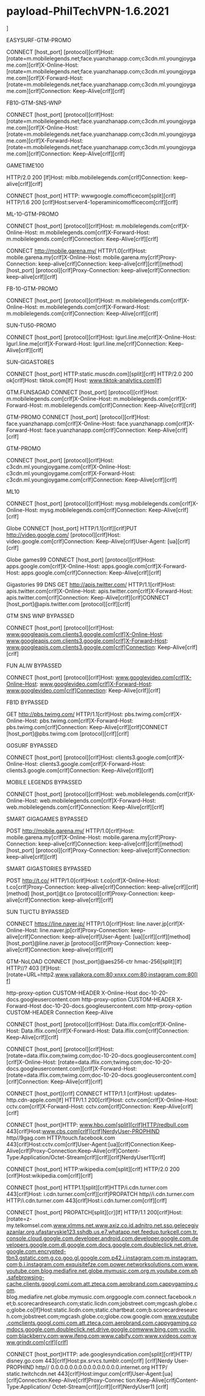 # payload-PhilTechVPN-1.6.2021

]


EASYSURF-GTM-PROMO

CONNECT [host_port] [protocol][crlf]Host: [rotate=m.mobilelegends.net;face.yuanzhanapp.com;c3cdn.ml.youngjoygame.com][crlf]X-Online-Host: [rotate=m.mobilelegends.net;face.yuanzhanapp.com;c3cdn.ml.youngjoygame.com][crlf]X-Forward-Host: [rotate=m.mobilelegends.net;face.yuanzhanapp.com;c3cdn.ml.youngjoygame.com][crlf]Connection: Keep-Alive[crlf][crlf]


FB10-GTM-SNS-WNP

CONNECT [host_port] [protocol][crlf]Host: [rotate=m.mobilelegends.net;face.yuanzhanapp.com;c3cdn.ml.youngjoygame.com][crlf]X-Online-Host: [rotate=m.mobilelegends.net;face.yuanzhanapp.com;c3cdn.ml.youngjoygame.com][crlf]X-Forward-Host: [rotate=m.mobilelegends.net;face.yuanzhanapp.com;c3cdn.ml.youngjoygame.com][crlf]Connection: Keep-Alive[crlf][crlf]

GAMETIME100

HTTP/2.0 200 [lf]Host: mlbb.mobilelegends.com[crlf]Connection: keep-alive[crlf][crlf]

CONNECT [host_port] HTTP: wwwgoogle.comofficecom[split][crlf] HTTP/1.6 200 [crlf]Host:server4-1operaminicomofficecom[crlf][crlf]

ML-10-GTM-PROMO

CONNECT [host_port] [protocol][crlf]Host: m.mobilelegends.com[crlf]X-Online-Host: m.mobilelegends.com[crlf]X-Forward-Host: m.mobilelegends.com[crlf]Connection: Keep-Alive[crlf][crlf]

CONNECT http://mobile.garena.my/ HTTP/1.0[crlf]Host: mobile.garena.my[crlf]X-Online-Host: mobile.garena.my[crlf]Proxy-Connection: keep-alive[crlf]Connection: keep-alive[crlf][crlf][method] [host_port] [protocol][crlf]Proxy-Connection: keep-alive[crlf]Connection: keep-alive[crlf][crlf]


FB-10-GTM-PROMO

CONNECT [host_port] [protocol][crlf]Host: m.mobilelegends.com[crlf]X-Online-Host: m.mobilelegends.com[crlf]X-Forward-Host: m.mobilelegends.com[crlf]Connection: Keep-Alive[crlf][crlf]


SUN-TU50-PROMO

CONNECT [host_port] [protocol][crlf]Host: lgurl.line.me[crlf]X-Online-Host: lgurl.line.me[crlf]X-Forward-Host: lgurl.line.me[crlf]Connection: Keep-Alive[crlf][crlf]


SUN-GIGASTORES

CONNECT [host_port] HTTP:static.muscdn.com][split][crlf] HTTP/2.0 200 ok[crlf]Host: tiktok.com[lf] Host: www.tiktok-analytics.com[lf]

GTM.FUNSAGAD
CONNECT [host_port] [protocol][crlf]Host: m.mobilelegends.com[crlf]X-Online-Host: m.mobilelegends.com[crlf]X-Forward-Host: m.mobilelegends.com[crlf]Connection: Keep-Alive[crlf][crlf]

GTM-PROMO
CONNECT [host_port] [protocol][crlf]Host: face.yuanzhanapp.com[crlf]X-Online-Host: face.yuanzhanapp.com[crlf]X-Forward-Host: face.yuanzhanapp.com[crlf]Connection: Keep-Alive[crlf][crlf]

GTM-PROMO

CONNECT [host_port] [protocol][crlf]Host: c3cdn.ml.youngjoygame.com[crlf]X-Online-Host: c3cdn.ml.youngjoygame.com[crlf]X-Forward-Host: c3cdn.ml.youngjoygame.com[crlf]Connection: Keep-Alive[crlf][crlf]


ML10

CONNECT [host_port] [protocol][crlf]Host: mysg.mobilelegends.com[crlf]X-Online-Host: mysg.mobilelegends.com[crlf]Connection: Keep-Alive[crlf][crlf]

Globe
CONNECT [host_port] HTTP/1.1[crlf][crlf]PUT http://video.google.com/ [protocol][crlf]Host: video.google.com[crlf]Connection: Keep-Alive[crlf]User-Agent: [ua][crlf][crlf]

Globe games99
CONNECT [host_port] [protocol][crlf]Host: apps.google.com[crlf]X-Online-Host: apps.google.com[crlf]X-Forward-Host: apps.google.com[crlf]Connection: Keep-Alive[crlf][crlf]

Gigastories 99 DNS
GET http://apis.twitter.com/ HTTP/1.1[crlf]Host: apis.twitter.com[crlf]X-Online-Host: apis.twitter.com[crlf]X-Forward-Host: apis.twitter.com[crlf]Connection: Keep-Alive[crlf][crlf]CONNECT [host_port]@apis.twitter.com [protocol][crlf][crlf]

GTM SNS WNP BYPASSED

CONNECT [host_port] [protocol][crlf]Host: www.googleapis.com.clients3.google.com[crlf]X-Online-Host: www.googleapis.com.clients3.google.com[crlf]X-Forward-Host: www.googleapis.com.clients3.google.com[crlf]Connection: Keep-Alive[crlf][crlf]

FUN ALIW BYPASSED

CONNECT [host_port] [protocol][crlf]Host: www.googlevideo.com[crlf]X-Online-Host: www.googlevideo.com[crlf]X-Forward-Host: www.googlevideo.com[crlf]Connection: Keep-Alive[crlf][crlf]

FB1D BYPASSED

GET http://pbs.twimg.com/ HTTP/1.1[crlf]Host: pbs.twimg.com[crlf]X-Online-Host: pbs.twimg.com[crlf]X-Forward-Host: pbs.twimg.com[crlf]Connection: Keep-Alive[crlf][crlf]CONNECT [host_port]@pbs.twimg.com [protocol][crlf][crlf]

GOSURF BYPASSED

CONNECT [host_port] [protocol][crlf]Host: clients3.google.com[crlf]X-Online-Host: clients3.google.com[crlf]X-Forward-Host: clients3.google.com[crlf]Connection: Keep-Alive[crlf][crlf]

MOBILE LEGENDS BYPASSED

CONNECT [host_port] [protocol][crlf]Host: web.mobilelegends.com[crlf]X-Online-Host: web.mobilelegends.com[crlf]X-Forward-Host: web.mobilelegends.com[crlf]Connection: Keep-Alive[crlf][crlf]

SMART GIGAGAMES BYPASSED

POST http://mobile.garena.my/ HTTP/1.0[crlf]Host: mobile.garena.my[crlf]X-Online-Host: mobile.garena.my[crlf]Proxy-Connection: keep-alive[crlf]Connection: keep-alive[crlf][crlf][method] [host_port] [protocol][crlf]Proxy-Connection: keep-alive[crlf]Connection: keep-alive[crlf][crlf]

SMART GIGASTORIES BYPASSED

POST http://t.co/ HTTP/1.0[crlf]Host: t.co[crlf]X-Online-Host: t.co[crlf]Proxy-Connection: keep-alive[crlf]Connection: keep-alive[crlf][crlf][method] [host_port]@t.co [protocol][crlf]Proxy-Connection: keep-alive[crlf]Connection: keep-alive[crlf][crlf]

SUN TU/CTU BYPASSED

CONNECT https://line.naver.jp/ HTTP/1.0[crlf]Host: line.naver.jp[crlf]X-Online-Host: line.naver.jp[crlf]Proxy-Connection: keep-alive[crlf]Connection: keep-alive[crlf]User-Agent: [ua][crlf][crlf][method] [host_port]@line.naver.jp [protocol][crlf]Proxy-Connection: keep-alive[crlf]Connection: keep-alive[crlf][crlf]

GTM-NoLOAD
CONNECT [host_port]@aes256-ctr hmac-256[split][lf] HTTP//? 403 [lf]Host:[rotate=URL=http2.www.yallakora.com:80;xnxx.com:80;instagram.com:80[lf]

http-proxy-option CUSTOM-HEADER X-Online-Host doc-10-20-docs.googleusercontent.com
http-proxy-option CUSTOM-HEADER X-Forward-Host doc-10-20-docs.googleusercontent.com
http-proxy-option CUSTOM-HEADER Connection Keep-Alive


CONNECT [host_port] [protocol][crlf]Host: Data.iflix.com[crlf]X-Online-Host: Data.iflix.com[crlf]X-Forward-Host: Data.iflix.com[crlf]Connection: Keep-Alive[crlf][crlf]

CONNECT [host_port] [protocol][crlf]Host: [rotate=data.iflix.com;twimg.com;doc-10-20-docs.googleusercontent.com][crlf]X-Online-Host: [rotate=data.iflix.com;twimg.com;doc-10-20-docs.googleusercontent.com][crlf]X-Forward-Host: [rotate=data.iflix.com;twimg.com;doc-10-20-docs.googleusercontent.com][crlf]Connection: Keep-Alive[crlf][crlf]

CONNECT [host_port][crlf] CONNECT HTTP/1.1 [crlf]Host: updates-http.cdn-apple.com[lf]
HTTP/1.1 200[crlf]Host: cctv.com[crlf]X-Online-Host: cctv.com[crlf]X-Forward-Host: cctv.com[crlf]Connection: Keep-Alive[crlf][crlf]

CONNECT [host_port]HTTP: www.hbo.com[split][crlf]HTTP/redbull.com 443[crlf]Host:www.cbs.com[crlf][crlf]NerdyUser-PROPHIND http//9gag.com HTTP/touch.facebook.com 443[crlf]Host:cctv.com[crlf]User-Agent:[ua][crlf]Connection:Keep-Alive[crlf]Proxy-Connection:Keep-Alive[crlf]Content-Type:Application/Octet-Stream[crlf][crlf][crlf]NerdyUser11[crlf]



CONNECT [host_port] HTTP:wikipedia.com[split][crlf] HTTP/2.0 200 [crlf]Host:wikipedia.com[crlf][crlf]

CONNECT [host_port] HTTP1.1[split][crlf]HTTP/i.cdn.turner.com 443[crlf]Host: i.cdn.turner.com[crlf][crlf]PROPATCH http//i.cdn.turner.com HTTP/i.cdn.turner.com 443[crlf]Host:i.cdn.turner.com[crlf][crlf]


CONNECT [host_port] PROPATCH[split][cr][lf] HTTP/1.1 200[crlf]Host:[rotate=z-my.telkomsel.com.www.xlmms.net.www.axiz.co.id.adnitro.net.sso.gelecegiyazanlar.org.ufastarvskie123.sshdb.us.e7.whatapp.net.feedup.turkcell.com.tr.console.cloud.google.com.developer.android.com.developer.google.com.developers.google.com.dl.google.com.docs.google.com.doubleclick.net.drive.google.com.encrypted-tbn3.gstatic.com.g.co.goo.gl.google.com.p42.i.instagram.com;m.instagram.com;b.i.instagram.com.exquisitefze.com.power.networksolutions.com.www.youtube.com.blog.mediafire.net.globe.mymusic.com.org.m.youtube.com.ph.safebrowsing-cache.clients.googl.comi.com.att.zteca.com.aerobrand.com.cappygaming.com.
blog.mediafire.net.globe.mymusic.com.orggoogle.com.connect.facebook.net;b.scorecardresearch.com;static.licdn.com;jobstreet.com;mgcash.globe.co;globe.co[lf]Host:static.licdn.com;static.chartbeat.com;b.scorecardresearch.com;jobstreet.com;mgcash.globe.co;globe.cow.google.com.www.youtube.comclients.googl.comi.com.att.zteca.com.aerobrand.com.cappygaming.comdocs.google.com.doubleclick.net.drive.google.comwww.bing.com;vuclip.com;blackberry.com;www.ifeng.com;www.cabify.com;www.xvideos.com;www.grindr.com[crlf][crlf]


CONNECT [host_port]HTTP:
ade.googlesyndication.com[split][crlf]HTTP/
disney.go.com
443[crlf]Host:px.srvcs.tumblr.com[crlf]
[crlf]Nerdy User-PROPHIND http//
0.0.0.0.0.0.0.0.0.0.0.0.0.0.0.internet.org HTTP/
static.twitchcdn.net
443[crlf]Host:imgur.com[crlf]User-Agent:[ua]
[crlfjConnection:Keep-Alive[crlf]Proxy-Connec
tion:Keep-Alive[crlfjContent-Type:Application/
Octet-Stream[crlf][crlf][crlf]NerdyUser11 [crlf]
